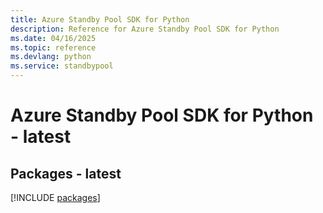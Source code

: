 ```yaml
---
title: Azure Standby Pool SDK for Python
description: Reference for Azure Standby Pool SDK for Python
ms.date: 04/16/2025
ms.topic: reference
ms.devlang: python
ms.service: standbypool
---
```

# Azure Standby Pool SDK for Python - latest
## Packages - latest
[!INCLUDE [packages](standby-pool-index.md)]